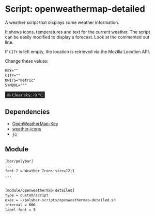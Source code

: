 # Script: openweathermap-detailed

A weather script that displays some weather information.

It shows icons, temperatures and text for the current weather. The script can be easily modified to display a forecast. Look at the commented out line.

If `CITY` is left empty, the location is retrieved via the Mozilla Location API.  

Change these values:

```
KEY=""
CITY=""
UNITS="metric"
SYMBOL="°"
```

![openweathermap-detailed](screenshots/1.png)


## Dependencies

* [OpenWeatherMap-Key](https://openweathermap.org/appid)
* [weather-icons](https://github.com/erikflowers/weather-icons)
* `jq`


## Module

```
[bar/polybar]
...
font-2 = Weather Icons:size=12;1
...


[module/openweathermap-detailed]
type = custom/script
exec = ~/polybar-scripts/openweathermap-detailed.sh
interval = 600
label-font = 3
```

